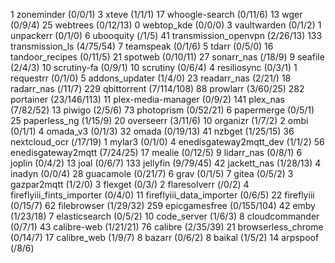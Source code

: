
1 zoneminder (0/0/1)
3 xteve (1/1/1)
17 whoogle-search (0/11/6)
13 wger (0/9/4)
25 webtrees (0/12/13)
0 webtop_kde (0/0/0)
3 vaultwarden (0/1/2)
1 unpackerr (0/1/0)
6 ubooquity (/1/5)
41 transmission_openvpn (2/26/13)
133 transmission_ls (4/75/54)
7 teamspeak (0/1/6)
5 tdarr (0/5/0)
16 tandoor_recipes (0/11/5)
21 spotweb (0/10/11)
27 sonarr_nas (/18/9)
9 seafile (2/4/3)
10 scrutiny-fa (0/9/1)
10 scrutiny (0/6/4)
4 resiliosync (0/3/1)
1 requestrr (0/1/0)
5 addons_updater (1/4/0)
23 readarr_nas (2/21/)
18 radarr_nas (/11/7)
229 qbittorrent (7/114/108)
88 prowlarr (3/60/25)
282 portainer (23/146/113)
11 plex-media-manager (0/9/2)
141 plex_nas (7/82/52)
13 piwigo (2/5/6)
73 photoprism (0/52/21)
6 papermerge (0/5/1)
25 paperless_ng (1/15/9)
20 overseerr (3/11/6)
10 organizr (1/7/2)
2 ombi (0/1/1)
4 omada_v3 (0/1/3)
32 omada (0/19/13)
41 nzbget (1/25/15)
36 nextcloud_ocr (/17/19)
1 mylar3 (0/1/0)
4 enedisgateway2mqtt_dev (1/1/2)
56 enedisgateway2mqtt (7/24/25)
17 mealie (0/12/5)
9 lidarr_nas (0/8/1)
6 joplin (0/4/2)
13 joal (0/6/7)
133 jellyfin (9/79/45)
42 jackett_nas (1/28/13)
4 inadyn (0/0/4)
28 guacamole (0/21/7)
6 grav (0/1/5)
7 gitea (0/5/2)
3 gazpar2mqtt (1/2/0)
3 flexget (0/3/)
2 flaresolverr (/0/2)
4 fireflyiii_fints_importer (0/4/0)
11 fireflyiii_data_importer (0/6/5)
22 fireflyiii (0/15/7)
62 filebrowser (1/29/32)
259 epicgamesfree (0/155/104)
42 emby (1/23/18)
7 elasticsearch (0/5/2)
10 code_server (1/6/3)
8 cloudcommander (0/7/1)
43 calibre-web (1/21/21)
76 calibre (2/35/39)
21 browserless_chrome (0/14/7)
17 calibre_web (1/9/7)
8 bazarr (0/6/2)
8 baikal (1/5/2)
14 arpspoof (/8/6)
